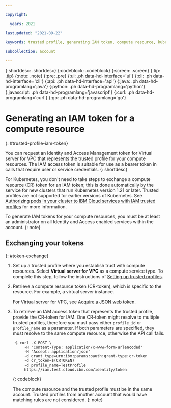 ```yaml
---

copyright:

  years: 2021

lastupdated: "2021-09-22"

keywords: trusted profile, generating IAM token, compute resource, kubernetes cluster, virtual server

subcollection: account

---
```


{:shortdesc: .shortdesc}
{:codeblock: .codeblock}
{:screen: .screen}
{:tip: .tip}
{:note: .note}
{:pre: .pre}
{:ui: .ph data-hd-interface='ui'}
{:cli: .ph data-hd-interface='cli'}
{:api: .ph data-hd-interface='api'}
{:java: .ph data-hd-programlang='java'}
{:python: .ph data-hd-programlang='python'}
{:javascript: .ph data-hd-programlang='javascript'}
{:curl: .ph data-hd-programlang='curl'}
{:go: .ph data-hd-programlang='go'}

# Generating an IAM token for a compute resource
{: #trusted-profile-iam-token}

You can request an Identity and Access Management token for Virtual server for VPC that represents the trusted profile for your compute resources. The IAM access token is suitable for use as a bearer token in calls that require user or service credentials.
{: shortdesc}

For Kubernetes, you don't need to take steps to exchange a compute resource (CR) token for an IAM token; this is done automatically by the service for new clusters that run Kubernetes version 1.21 or later. Trusted profiles are not supported for earlier versions of Kubernetes. See [Authorizing pods in your cluster to IBM Cloud services with IAM trusted profiles](/docs/containers?topic=containers-pod-iam-identity) for more information.

To generate IAM tokens for your compute resources, you must be at least an administrator on all Identity and Access enabled services within the account.
{: note}

## Exchanging your tokens
{: #token-exchange}

1. Set up a trusted profile where you establish trust with compute resources. Select **Virtual server for VPC** as a compute service type. To complete this step, follow the instructions of [Setting up trusted profiles](/docs/account?topic=account-create-trusted-profile#create-profile-compute).
1. Retrieve a compute resource token (CR-token), which is specific to the resource. For example, a virtual server instance. 

   For Virtual server for VPC, see [Acquire a JSON web token](/docs/vpc?topic=vpc-imd-configure-service#imd-json-token).

1. To retrieve an IAM access token that represents the trusted profile, provide the CR-token for IAM. One CR-token might resolve to multiple trusted profiles, therefore you must pass either `profile_id` or `profile_name` as a parameter. If both parameters are specified, they must resolve to the same compute resource, otherwise the API call fails.

   ```
    $ curl -X POST \
        -H "Content-Type: application/x-www-form-urlencoded"   
        -H "Accept: application/json"                          
        -d grant_type=urn:ibm:params:oauth:grant-type:cr-token 
        -d cr_token=$(CRTOKEN)                                 
        -d profile_name=TestProfile                            
        https://iam.test.cloud.ibm.com/identity/token
   ```
   {: codeblock}

   The compute resource and the trusted profile must be in the same account. Trusted profiles from another account that would have matching rules are not considered.
   {: note}
